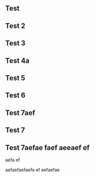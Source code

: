 ## Test
## Test 2
## Test 3
## Test 4a
## Test 5
## Test 6
## Test 7aef
## Test 7
## Test 7aefae faef aeeaef ef
aefa ef

aefaefaefaefa ef
aefaefae
